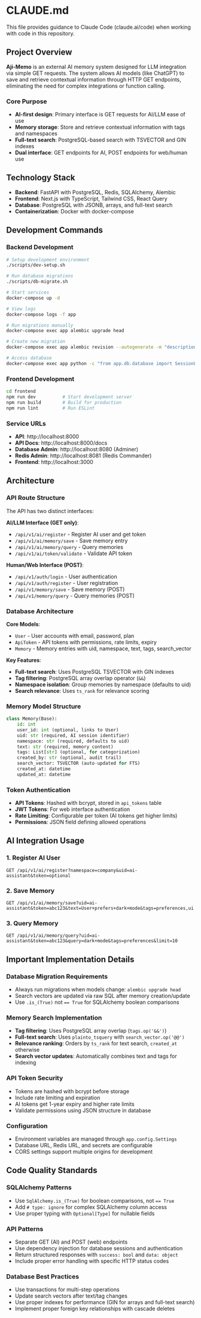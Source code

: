 # CLAUDE.md

This file provides guidance to Claude Code (claude.ai/code) when working with code in this repository.

## Project Overview

**Aji-Memo** is an external AI memory system designed for LLM integration via simple GET requests. The system allows AI models (like ChatGPT) to save and retrieve contextual information through HTTP GET endpoints, eliminating the need for complex integrations or function calling.

### Core Purpose
- **AI-first design**: Primary interface is GET requests for AI/LLM ease of use
- **Memory storage**: Store and retrieve contextual information with tags and namespaces
- **Full-text search**: PostgreSQL-based search with TSVECTOR and GIN indexes
- **Dual interface**: GET endpoints for AI, POST endpoints for web/human use

## Technology Stack

- **Backend**: FastAPI with PostgreSQL, Redis, SQLAlchemy, Alembic
- **Frontend**: Next.js with TypeScript, Tailwind CSS, React Query
- **Database**: PostgreSQL with JSONB, arrays, and full-text search
- **Containerization**: Docker with docker-compose

## Development Commands

### Backend Development
```bash
# Setup development environment
./scripts/dev-setup.sh

# Run database migrations
./scripts/db-migrate.sh

# Start services
docker-compose up -d

# View logs
docker-compose logs -f app

# Run migrations manually
docker-compose exec app alembic upgrade head

# Create new migration
docker-compose exec app alembic revision --autogenerate -m "description"

# Access database
docker-compose exec app python -c "from app.db.database import SessionLocal; print('DB connected')"
```

### Frontend Development
```bash
cd frontend
npm run dev          # Start development server
npm run build        # Build for production
npm run lint         # Run ESLint
```

### Service URLs
- **API**: http://localhost:8000
- **API Docs**: http://localhost:8000/docs
- **Database Admin**: http://localhost:8080 (Adminer)
- **Redis Admin**: http://localhost:8081 (Redis Commander)
- **Frontend**: http://localhost:3000

## Architecture

### API Route Structure
The API has two distinct interfaces:

**AI/LLM Interface (GET only)**:
- `/api/v1/ai/register` - Register AI user and get token
- `/api/v1/ai/memory/save` - Save memory entry
- `/api/v1/ai/memory/query` - Query memories
- `/api/v1/ai/token/validate` - Validate API token

**Human/Web Interface (POST)**:
- `/api/v1/auth/login` - User authentication
- `/api/v1/auth/register` - User registration
- `/api/v1/memory/save` - Save memory (POST)
- `/api/v1/memory/query` - Query memories (POST)

### Database Architecture

**Core Models**:
- `User` - User accounts with email, password, plan
- `ApiToken` - API tokens with permissions, rate limits, expiry
- `Memory` - Memory entries with uid, namespace, text, tags, search_vector

**Key Features**:
- **Full-text search**: Uses PostgreSQL TSVECTOR with GIN indexes
- **Tag filtering**: PostgreSQL array overlap operator (`&&`)
- **Namespace isolation**: Group memories by namespace (defaults to uid)
- **Search relevance**: Uses `ts_rank` for relevance scoring

### Memory Model Structure
```python
class Memory(Base):
    id: int
    user_id: int (optional, links to User)
    uid: str (required, AI session identifier)
    namespace: str (required, defaults to uid)
    text: str (required, memory content)
    tags: List[str] (optional, for categorization)
    created_by: str (optional, audit trail)
    search_vector: TSVECTOR (auto-updated for FTS)
    created_at: datetime
    updated_at: datetime
```

### Token Authentication
- **API Tokens**: Hashed with bcrypt, stored in `api_tokens` table
- **JWT Tokens**: For web interface authentication
- **Rate Limiting**: Configurable per token (AI tokens get higher limits)
- **Permissions**: JSON field defining allowed operations

## AI Integration Usage

### 1. Register AI User
```
GET /api/v1/ai/register?namespace=company&uid=ai-assistant&token=optional
```

### 2. Save Memory
```
GET /api/v1/ai/memory/save?uid=ai-assistant&token=abc123&text=User+prefers+dark+mode&tags=preferences,ui
```

### 3. Query Memory
```
GET /api/v1/ai/memory/query?uid=ai-assistant&token=abc123&query=dark+mode&tags=preferences&limit=10
```

## Important Implementation Details

### Database Migration Requirements
- Always run migrations when models change: `alembic upgrade head`
- Search vectors are updated via raw SQL after memory creation/update
- Use `.is_(True)` not `== True` for SQLAlchemy boolean comparisons

### Memory Search Implementation
- **Tag filtering**: Uses PostgreSQL array overlap (`tags.op('&&')`)
- **Full-text search**: Uses `plainto_tsquery` with `search_vector.op('@@')`
- **Relevance ranking**: Orders by `ts_rank` for text search, `created_at` otherwise
- **Search vector updates**: Automatically combines text and tags for indexing

### API Token Security
- Tokens are hashed with bcrypt before storage
- Include rate limiting and expiration
- AI tokens get 1-year expiry and higher rate limits
- Validate permissions using JSON structure in database

### Configuration
- Environment variables are managed through `app.config.Settings`
- Database URL, Redis URL, and secrets are configurable
- CORS settings support multiple origins for development

## Code Quality Standards

### SQLAlchemy Patterns
- Use `SqlAlchemy.is_(True)` for boolean comparisons, not `== True`
- Add `# type: ignore` for complex SQLAlchemy column access
- Use proper typing with `Optional[Type]` for nullable fields

### API Patterns
- Separate GET (AI) and POST (web) endpoints
- Use dependency injection for database sessions and authentication
- Return structured responses with `success: bool` and `data: object`
- Include proper error handling with specific HTTP status codes

### Database Best Practices
- Use transactions for multi-step operations
- Update search vectors after text/tag changes
- Use proper indexes for performance (GIN for arrays and full-text search)
- Implement proper foreign key relationships with cascade deletes